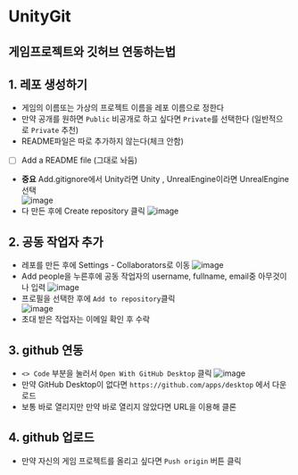 # UnityGit
## 게임프로젝트와 깃허브 연동하는법

## 1. 레포 생성하기
- 게임의 이름또는 가상의 프로젝트 이름을 레포 이름으로 정한다
- 만약 공개를 원하면 `Public` 비공개로 하고 싶다면 `Private`를 선택한다 (일반적으로 `Private` 추천)
- README파일은 따로 추가하지 않는다(체크 안함)
- [ ] Add a README file (그대로 놔둠) 
- **중요** Add.gitignore에서 Unity라면 Unity , UnrealEngine이라면 UnrealEngine선택<br>
![image](https://github.com/user-attachments/assets/964a85bd-2fc1-4a2f-9171-b83cb041c51e)
- 다 만든 후에 Create repository 클릭
![image](https://github.com/user-attachments/assets/ee88fc4f-3f04-4045-8af5-f0b519d98180)

## 2. 공동 작업자 추가
- 레포를 만든 후에 Settings - Collaborators로 이동
![image](https://github.com/user-attachments/assets/90f9c94d-931b-438e-87d1-bb5fb9049873)
- Add people을 누른후에 공동 작업자의 username, fullname, email중 아무것이나 입력
![image](https://github.com/user-attachments/assets/682aa24e-5522-4835-b0ba-819f5deb4829)
- 프로필을 선택한 후에 `Add to repository`클릭 <br>
![image](https://github.com/user-attachments/assets/18ae5c00-e1f1-4497-b6de-d3349ee95f27)
- 초대 받은 작업자는 이메일 확인 후 수락

## 3. github 연동
- `<> Code` 부분을 눌러서 `Open With GitHub Desktop` 클릭
![image](https://github.com/user-attachments/assets/91ccec38-29cb-45cc-811e-b0d5f93575fa)
- 만약 GitHub Desktop이 없다면 `https://github.com/apps/desktop` 에서 다운로드
- 보통 바로 열리지만 만약 바로 열리지 않았다면 URL을 이용해 클론

## 4. github 업로드
- 만약 자신의 게임 프로젝트를 올리고 싶다면 `Push origin` 버튼 클릭
